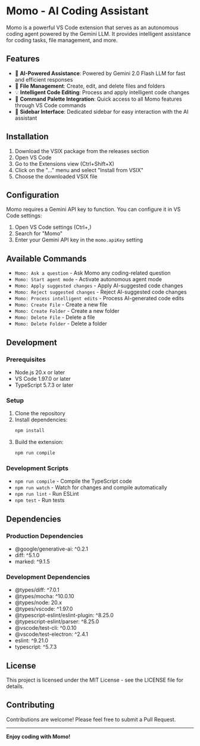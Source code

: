 # Momo - AI Coding Assistant

Momo is a powerful VS Code extension that serves as an autonomous coding agent powered by the Gemini LLM. It provides intelligent assistance for coding tasks, file management, and more.

## Features

- 🤖 **AI-Powered Assistance**: Powered by Gemini 2.0 Flash LLM for fast and efficient responses
- 📝 **File Management**: Create, edit, and delete files and folders
- 💡 **Intelligent Code Editing**: Process and apply intelligent code changes
- 🎯 **Command Palette Integration**: Quick access to all Momo features through VS Code commands
- 🎨 **Sidebar Interface**: Dedicated sidebar for easy interaction with the AI assistant

## Installation

1. Download the VSIX package from the releases section
2. Open VS Code
3. Go to the Extensions view (Ctrl+Shift+X)
4. Click on the "..." menu and select "Install from VSIX"
5. Choose the downloaded VSIX file

## Configuration

Momo requires a Gemini API key to function. You can configure it in VS Code settings:

1. Open VS Code settings (Ctrl+,)
2. Search for "Momo"
3. Enter your Gemini API key in the `momo.apiKey` setting

## Available Commands

- `Momo: Ask a question` - Ask Momo any coding-related question
- `Momo: Start agent mode` - Activate autonomous agent mode
- `Momo: Apply suggested changes` - Apply AI-suggested code changes
- `Momo: Reject suggested changes` - Reject AI-suggested code changes
- `Momo: Process intelligent edits` - Process AI-generated code edits
- `Momo: Create File` - Create a new file
- `Momo: Create Folder` - Create a new folder
- `Momo: Delete File` - Delete a file
- `Momo: Delete Folder` - Delete a folder

## Development

### Prerequisites

- Node.js 20.x or later
- VS Code 1.97.0 or later
- TypeScript 5.7.3 or later

### Setup

1. Clone the repository
2. Install dependencies:
   ```bash
   npm install
   ```
3. Build the extension:
   ```bash
   npm run compile
   ```

### Development Scripts

- `npm run compile` - Compile the TypeScript code
- `npm run watch` - Watch for changes and compile automatically
- `npm run lint` - Run ESLint
- `npm test` - Run tests

## Dependencies

### Production Dependencies
- @google/generative-ai: ^0.2.1
- diff: ^5.1.0
- marked: ^9.1.5

### Development Dependencies
- @types/diff: ^7.0.1
- @types/mocha: ^10.0.10
- @types/node: 20.x
- @types/vscode: ^1.97.0
- @typescript-eslint/eslint-plugin: ^8.25.0
- @typescript-eslint/parser: ^8.25.0
- @vscode/test-cli: ^0.0.10
- @vscode/test-electron: ^2.4.1
- eslint: ^9.21.0
- typescript: ^5.7.3

## License

This project is licensed under the MIT License - see the LICENSE file for details.

## Contributing

Contributions are welcome! Please feel free to submit a Pull Request.

---

**Enjoy coding with Momo!**
